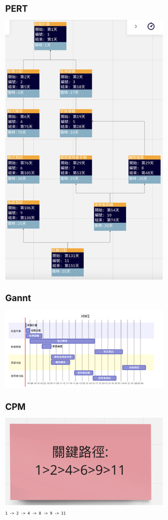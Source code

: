 # PERT

![](PERT.png)

# Gannt 
![](Gannt1.png)

# CPM
![](CPM.png)

```html
1 -> 2 -> 4 -> 8 -> 9 -> 11
```
